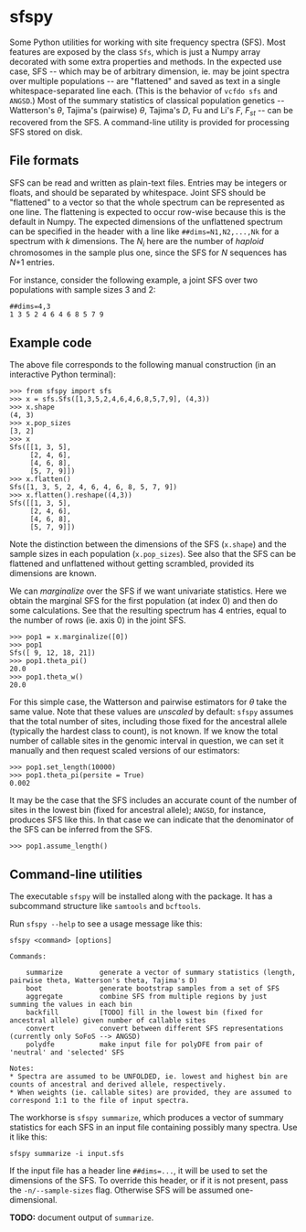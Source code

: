 # sfspy

Some Python utilities for working with site frequency spectra (SFS). Most features are exposed by the class `Sfs`, which is just a Numpy array decorated with some extra properties and methods. In the expected use case, SFS -- which may be of arbitrary dimension, ie. may be joint spectra over multiple populations -- are "flattened" and saved as text in a single whitespace-separated line each. (This is the behavior of `vcfdo sfs` and `ANGSD`.) Most of the summary statistics of classical population genetics -- Watterson's $\theta$, Tajima's (pairwise) $\theta$, Tajima's *D*, Fu and Li's *F*, *F<sub>st</sub>* -- can be recovered from the SFS. A command-line utility is provided for processing SFS stored on disk.

## File formats
SFS can be read and written as plain-text files. Entries may be integers or floats, and should be separated by whitespace. Joint SFS should be "flattened" to a vector so that the whole spectrum can be represented as one line. The flattening is expected to occur row-wise because this is the default in Numpy. The expected dimensions of the unflattened spectrum can be specified in the header with a line like `##dims=N1,N2,...,Nk` for a spectrum with *k* dimensions. The *N<sub>i</sub>* here are the number of *haploid* chromosomes in the sample plus one, since the SFS for *N* sequences has *N*+1 entries.

For instance, consider the following example, a joint SFS over two populations with sample sizes 3 and 2:
```
##dims=4,3
1 3 5 2 4 6 4 6 8 5 7 9
```

## Example code
The above file corresponds to the following manual construction (in an interactive Python terminal):
```
>>> from sfspy import sfs
>>> x = sfs.Sfs([1,3,5,2,4,6,4,6,8,5,7,9], (4,3))
>>> x.shape
(4, 3)
>>> x.pop_sizes
[3, 2]
>>> x
Sfs([[1, 3, 5],
     [2, 4, 6],
     [4, 6, 8],
     [5, 7, 9]])
>>> x.flatten()
Sfs([1, 3, 5, 2, 4, 6, 4, 6, 8, 5, 7, 9])
>>> x.flatten().reshape((4,3))
Sfs([[1, 3, 5],
     [2, 4, 6],
     [4, 6, 8],
     [5, 7, 9]])
```
Note the distinction between the dimensions of the SFS (`x.shape`) and the sample sizes in each population (`x.pop_sizes`). See also that the SFS can be flattened and unflattened without getting scrambled, provided its dimensions are known.

We can *marginalize* over the SFS if we want univariate statistics. Here we obtain the marginal SFS for the first population (at index 0) and then do some calculations. See that the resulting spectrum has 4 entries, equal to the number of rows (ie. axis 0) in the joint SFS.
```
>>> pop1 = x.marginalize([0])
>>> pop1
Sfs([ 9, 12, 18, 21])
>>> pop1.theta_pi()
20.0
>>> pop1.theta_w()
20.0
```
For this simple case, the Watterson and pairwise estimators for $\theta$ take the same value. Note that these values are *unscaled* by default: `sfspy` assumes that the total number of sites, including those fixed for the ancestral allele (typically the hardest class to count), is not known. If we know the total number of callable sites in the genomic interval in question, we can set it manually and then request scaled versions of our estimators:
```
>>> pop1.set_length(10000)
>>> pop1.theta_pi(persite = True)
0.002
```
It may be the case that the SFS includes an accurate count of the number of sites in the lowest bin (fixed for ancestral allele); `ANGSD`, for instance, produces SFS like this. In that case we can indicate that the denominator of the SFS can be inferred from the SFS.
```
>>> pop1.assume_length()
```

## Command-line utilities
The executable `sfspy` will be installed along with the package. It has a subcommand structure like `samtools` and `bcftools`.

Run `sfspy --help` to see a usage message like this:
```
sfspy <command> [options]

Commands:

	summarize         generate a vector of summary statistics (length, pairwise theta, Watterson's theta, Tajima's D)
	boot              generate bootstrap samples from a set of SFS
	aggregate         combine SFS from multiple regions by just summing the values in each bin
	backfill          [TODO] fill in the lowest bin (fixed for ancestral allele) given number of callable sites
	convert           convert between different SFS representations (currently only SoFoS --> ANGSD)
	polydfe           make input file for polyDFE from pair of 'neutral' and 'selected' SFS

Notes:
* Spectra are assumed to be UNFOLDED, ie. lowest and highest bin are counts of ancestral and derived allele, respectively.
* When weights (ie. callable sites) are provided, they are assumed to correspond 1:1 to the file of input spectra.
```

The workhorse is `sfspy summarize`, which produces a vector of summary statistics for each SFS in an input file containing possibly many spectra.  Use it like this:
```
sfspy summarize -i input.sfs
```
If the input file has a header line `##dims=...`, it will be used to set the dimensions of the SFS. To override this header, or if it is not present, pass the `-n/--sample-sizes` flag. Otherwise SFS will be assumed one-dimensional.

**TODO:** document output of `summarize`.
